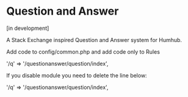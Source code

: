 Question and Answer
========
[in development]

A Stack Exchange inspired Question and Answer system for Humhub. 

Add code to config/common.php and add code only to Rules

  '/q' => '/questionanswer/question/index',

If you disable module you need to delete the line below: 

  '/q' => '/questionanswer/question/index',
